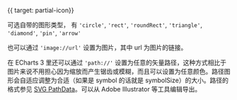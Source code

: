 {{ target: partial-icon}}

可选自带的图形类型， 有 `'circle'`, `'rect'`, `'roundRect'`, `'triangle'`, `'diamond'`, `'pin'`, `'arrow'`

也可以通过 `'image://url'` 设置为图片，其中 url 为图片的链接。

在 ECharts 3 里还可以通过 `'path://'` 设置为任意的矢量路径，这种方式相比于图片来说不用担心因为缩放而产生锯齿或模糊，而且可以设置为任意颜色。路径图形会自适应调整为合适（如果是 symbol 的话就是 symbolSize）的大小。路径的格式参见 [SVG PathData](http://www.w3.org/TR/SVG/paths.html#PathData)。可以从 Adobe Illustrator 等工具编辑导出。